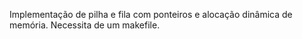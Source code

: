 Implementação de pilha e fila com ponteiros e alocação dinâmica de memória. Necessita de um makefile.
